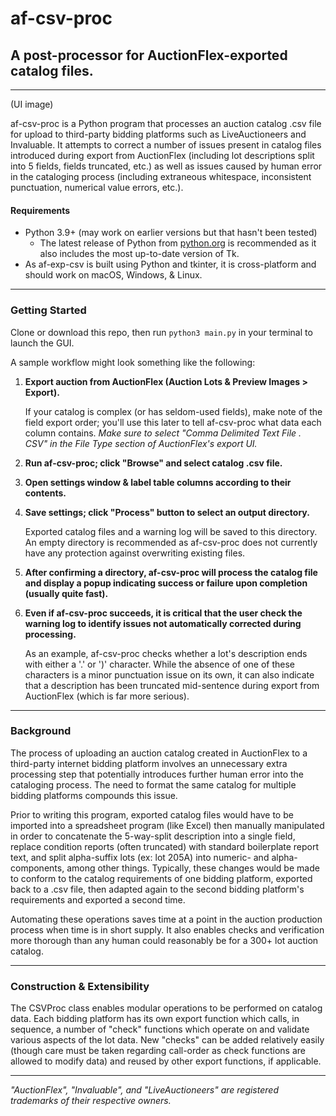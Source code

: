 # af-csv-proc

## A post-processor for AuctionFlex-exported catalog files.
***

(UI image)

af-csv-proc is a Python program that processes an auction catalog .csv file for upload to third-party bidding 
platforms such as LiveAuctioneers and Invaluable. It attempts to correct a number of issues present in catalog files 
introduced during export from AuctionFlex (including lot descriptions split into 5 fields, fields truncated, etc.) as 
well as issues caused by human error in the cataloging process (including extraneous whitespace, inconsistent 
punctuation, numerical value errors, etc.).

#### Requirements
* Python 3.9+ (may work on earlier versions but that hasn't been tested)
    * The latest release of Python from [python.org](https://www.python.org) is recommended as it also 
      includes the most up-to-date version of Tk.
* As af-exp-csv is built using Python and tkinter, it is cross-platform and should work on macOS, Windows, & Linux.

***
### Getting Started
Clone or download this repo, then run `python3 main.py` in your terminal to launch the GUI.

A sample workflow might look something like the following:
1.  **Export auction from AuctionFlex (Auction Lots & Preview Images > Export).**
    
    If your catalog is complex (or has seldom-used fields), make note of the field export order; you'll use 
      this later to tell af-csv-proc what data each column contains. *Make sure to select "Comma Delimited Text File .
    CSV" in the File Type section of AuctionFlex's export UI.*
2.  **Run af-csv-proc; click "Browse" and select catalog .csv file.**
3.  **Open settings window & label table columns according to their contents.**
4.  **Save settings; click "Process" button to select an output directory.**
    
    Exported catalog files and a warning log will be saved to this directory. An empty directory is recommended as 
    af-csv-proc does not currently have any protection against overwriting existing files.
5.  **After confirming a directory, af-csv-proc will process the catalog file and display a popup indicating 
    success or failure upon completion (usually quite fast).**
6.  **Even if af-csv-proc succeeds, it is critical that the user check the warning log to identify issues not 
    automatically corrected during processing.**
    
    As an example, af-csv-proc checks whether a lot's description ends with either a '.' or ')' character. While the 
    absence of one of these characters is a minor punctuation issue on its own, it can also indicate that a 
    description has been truncated mid-sentence during export from AuctionFlex (which is far more serious).
***
### Background
The process of uploading an auction catalog created in AuctionFlex to a third-party internet bidding platform 
involves an unnecessary extra processing step that potentially introduces further human error into the cataloging 
process. The need to format the same catalog for multiple bidding platforms compounds this issue.

Prior to writing this program, exported catalog files would have to be imported into a spreadsheet program (like 
Excel) then manually manipulated in order to concatenate the 5-way-split description into a single field, replace 
condition reports (often truncated) with standard boilerplate report text, and split alpha-suffix lots (ex: lot 205A) 
into numeric- and alpha-components, among other things. Typically, these changes would be made to conform to the 
catalog requirements of one bidding platform, exported back to a .csv file, then adapted again to the second bidding 
platform's requirements and exported a second time.

Automating these operations saves time at a point in the auction production process when time is in short supply. It 
also enables checks and verification more thorough than any human could reasonably be for a 300+ lot auction catalog.

***
### Construction & Extensibility
The CSVProc class enables modular operations to be performed on catalog data. Each bidding platform has its own 
export function which calls, in sequence, a number of "check" functions which operate on and validate various 
aspects of the lot data. New "checks" can be added relatively easily (though care must be taken regarding call-order as 
check functions are allowed to modify data) and reused by other export functions, if applicable.


***
*"AuctionFlex", "Invaluable", and "LiveAuctioneers" are registered trademarks of their respective owners.*